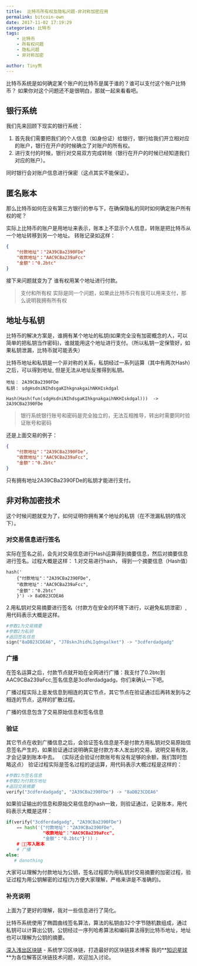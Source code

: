 ```yaml
---
title:  比特币所有权及隐私问题-非对称加密应用
permalink: bitcoin-own
date: 2017-11-02 17:19:29
categories: 比特币
tags:
    - 比特币
    - 所有权问题
    - 隐私问题
    - 非对称加密

author: Tiny熊
---
```


 比特币系统是如何确定某个账户的比特币是属于谁的？谁可以支付这个账户比特币？
 如果你对这个问题还不是很明白，那就一起来看看吧。

<!-- more -->

## 银行系统
我们先来回顾下现实的银行系统：
1. 首先我们需要把我们的个人信息（如身份证）给银行，银行给我们开立相对应的账户，银行在开户的时候确立了对账户的所有权。
2. 进行支付的时候，银行对交易双方完成转账（银行在开户的时候已经知道我们对应的账户）。

同时银行会对账户信息进行保密（这点其实不能保证）。

## 匿名账本

那么比特币如何在没有第三方银行的参与下，在确保隐私的同时如何确定账户所有权的呢？

实际上比特币的账户是用地址来表示，账本上不显示个人信息，转账是把比特币从一个地址转移到另一个地址。
转账记录如这样：
```json
{
    "付款地址"："2A39CBa2390FDe"
    "收款地址"："AAC9CBa239aFcc"
    "金额"："0.2btc"
}
```
接下来问题就变为了 谁有权用某个地址进行付款。
> 支付和所有权 实际是同一个问题，如果此比特币只有我可以用来支付，那么说明我拥有所有权

## 地址与私钥
比特币的解决方案是，谁拥有某个地址的私钥(如果完全没有加密概念的人，可以简单的把私钥当作密码)，谁就能用这个地址进行支付。（所以私钥一定保管好，如果私钥泄漏，比特币就可能丢失）

比特币地址和私钥是一个非对称的关系，私钥经过一系列运算（其中有两次Hash）之后，可以得到地址, 但是无法从地址反推得到私钥。
```
地址： 2A39CBa2390FDe
私钥： sdgHsdniNIhdsgaKIhkgnakgaihNKHIskdgal

Hash(Hash(fun(sdgHsdniNIhdsgaKIhkgnakgaihNKHIskdgal)))  -> 2A39CBa2390FDe
```

> 银行系统银行账号和密码是完全独立的，无法互相推导，转出时需要同时验证账号和密码

还是上面交易的例子：
```json
{
    "付款地址"："2A39CBa2390FDe",
    "收款地址"："AAC9CBa239aFcc",
    "金额"："0.2btc"
}
```
只有拥有地址2A39CBa2390FDe的私钥才能进行支付。

## 非对称加密技术

这个时候问题就变为了，如何证明你拥有某个地址的私钥（在不泄漏私钥的情况下）。

### 对交易信息进行签名
实际在签名之前，会先对交易信息进行Hash运算得到摘要信息，然后对摘要信息进行签名。过程大概是这样：
1.对交易进行hash， 得到一个摘要信息（Hash值）

```
hash('
    {"付款地址"："2A39CBa2390FDe",
    "收款地址"："AAC9CBa239aFcc",
    "金额"："0.2btc"
    }') -> 8aDB23CDEA6
```

2.用私钥对交易摘要进行签名（付款方在安全的环境下进行，以避免私钥泄密）, 用代码表示大概是这样。
```python
#参数1为交易摘要
#参数2为私钥
#返回签名信息
sign("8aDB23CDEA6", "J78sknJhidhLIqdngalket") -> "3cdferdadgadg"
```

### 广播
在签名运算之后，付款节点就开始在全网进行广播：我支付了0.2btc到AAC9CBa239aFcc,签名信息是3cdferdadgadg，你们来确认一下吧。

广播过程实际上是发信息到相连的其它节点，其它节点在验证通过后再转发到与之相连的节点，这样的扩散过程。

广播的信息包含了交易原始信息和签名信息

### 验证

其它节点在收到广播信息之后，会验证签名信息是不是付款方用私钥对交易原始信息签名产生的，如果验证通过说明确实是付款方本人发出的交易，说明交易有效，才会记录到账本中去。
（实际还会验证付款账号有没有足够的余额，我们暂时忽略这点）
验证过程实际是签名过程的逆运算，用代码表示大概过程是这样的：

```python
#参数1为签名信息
#参数2为付款方地址
#返回交易摘要
verify("3cdferdadgadg", "2A39CBa2390FDe") -> "8aDB23CDEA6"
```
如果验证输出的信息和原始交易信息的hash一致，则验证通过，记录账本，用代码表示大概是这样：

``` python
if(verify("3cdferdadgadg", "2A39CBa2390FDe")
    == hash('{"付款地址"："2A39CBa2390FDe",
              "收款地址"："AAC9CBa239aFcc",
              "金额"："0.2btc"}')) :
    # 写入账本 
    # 广播
else:
   # donothing
```

大家可以理解为付款地址为公钥，签名过程即为用私钥对交易摘要的加密过程，验证过程为用公钥解密的过程(为方便大家理解，严格来讲是不准确的)。

### 补充说明
上面为了更好的理解，我对一些信息进行了简化。

比特币系统使用了椭圆曲线签名算法，算法的私钥由32个字节随机数组成，通过私钥可以计算出公钥，公钥经过一序列哈希算法和编码算法得到比特币地址，地址也可以理解为公钥的摘要。


[深入浅出区块链](https://learnblockchain.cn/) - 系统学习区块链，打造最好的区块链技术博客
我的**[知识星球](https://learnblockchain.cn/images/zsxq.png)**为各位解答区块链技术问题，欢迎加入讨论。
